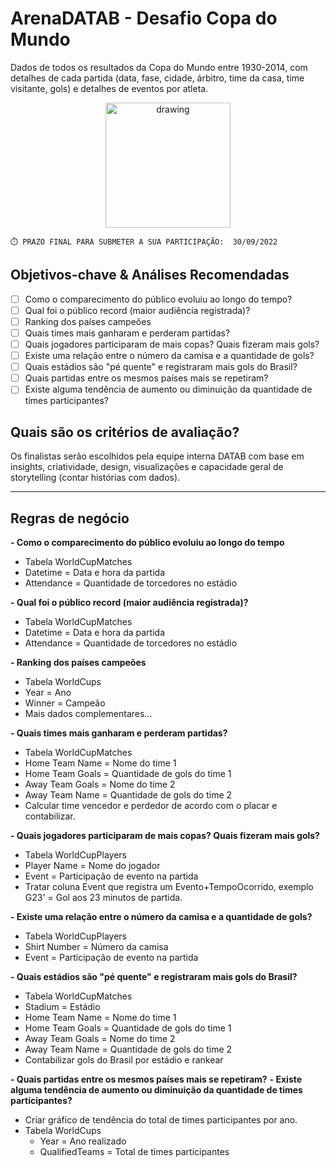 
# ArenaDATAB - Desafio Copa do Mundo

Dados de todos os resultados da Copa do Mundo entre 1930-2014, com detalhes de cada partida (data, fase, cidade, árbitro, time da casa, time visitante, gols) e detalhes de eventos por atleta.

<center><img src="https://user-images.githubusercontent.com/25754870/192645692-bfbe4f32-0a85-4af3-9dc1-c1706801c738.png" alt="drawing" width="200"/></center>

    ⏱️ PRAZO FINAL PARA SUBMETER A SUA PARTICIPAÇÃO:  30/09/2022

## Objetivos-chave & Análises Recomendadas

- [ ] Como o comparecimento do público evoluiu ao longo do tempo?
- [ ] Qual foi o público record (maior audiência registrada)?
- [ ] Ranking dos países campeões
- [ ] Quais times mais ganharam e perderam partidas? 
- [ ] Quais jogadores participaram de mais copas? Quais fizeram mais gols?
- [ ] Existe uma relação entre o número da camisa e a quantidade de gols?
- [ ] Quais estádios são "pé quente" e registraram mais gols do Brasil?
- [ ] Quais partidas entre os mesmos países mais se repetiram? 
- [ ] Existe alguma tendência de aumento ou diminuição da quantidade de times participantes?

## Quais são os critérios de avaliação?
Os finalistas serão escolhidos pela equipe interna DATAB com base em insights, criatividade, design, visualizações e capacidade geral de storytelling (contar histórias com dados).

---

## Regras de negócio

**- Como o comparecimento do público evoluiu ao longo do tempo**
- Tabela WorldCupMatches
- Datetime = Data e hora da partida
- Attendance = Quantidade de torcedores no estádio
 
**-  Qual foi o público record (maior audiência registrada)?**
- Tabela WorldCupMatches
- Datetime = Data e hora da partida
- Attendance = Quantidade de torcedores no estádio

**- Ranking dos países campeões**
- Tabela WorldCups
- Year = Ano
- Winner = Campeão
- Mais dados complementares...

**- Quais times mais ganharam e perderam partidas?** 
- Tabela WorldCupMatches
- Home Team Name = Nome do time 1
- Home Team Goals = Quantidade de gols do time 1
- Away Team Goals = Nome do time 2
- Away Team Name = Quantidade de gols do time 2
- Calcular time vencedor e perdedor de acordo com o placar e contabilizar.

**- Quais jogadores participaram de mais copas? Quais fizeram mais gols?**
- Tabela WorldCupPlayers
- Player Name = Nome do jogador
- Event = Participação de evento na partida
- Tratar coluna Event que registra um Evento+TempoOcorrido, exemplo G23' = Gol aos 23 minutos de partida.

**- Existe uma relação entre o número da camisa e a quantidade de gols?**
- Tabela WorldCupPlayers
- Shirt Number = Número da camisa
- Event = Participação de evento na partida

**- Quais estádios são "pé quente" e registraram mais gols do Brasil?**
- Tabela WorldCupMatches
- Stadium = Estádio
- Home Team Name = Nome do time 1
- Home Team Goals = Quantidade de gols do time 1
- Away Team Goals = Nome do time 2
- Away Team Name = Quantidade de gols do time 2
- Contabilizar gols do Brasil por estádio e rankear

**- Quais partidas entre os mesmos países mais se repetiram?** 
**- Existe alguma tendência de aumento ou diminuição da quantidade de times participantes?**
- Criar gráfico de tendência do total de times participantes por ano.
- Tabela WorldCups
	- Year = Ano realizado
	- QualifiedTeams = Total de times participantes
